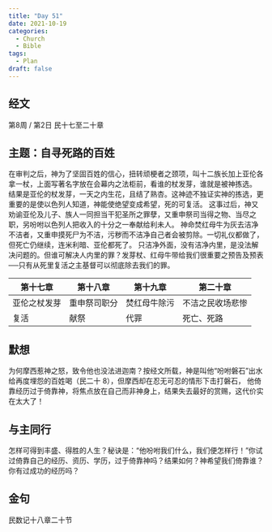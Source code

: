 ```yaml
---
title: "Day 51"
date: 2021-10-19
categories:
  - Church
  - Bible
tags:
  - Plan
draft: false
---
```


## 经文
第8周 / 第2日 民十七至二十章

## 主题：自寻死路的百姓
在审判之后，神为了坚固百姓的信心，扭转顽梗者之颈项，叫十二族长加上亚伦各拿一杖，上面写著名字放在会幕内之法柜前，看谁的杖发芽，谁就是被神拣选。
结果是亚伦的杖发芽，一天之内生花，且结了熟杏。这神迹不独证实神的拣选，更重要的是使以色列人知道，神能使绝望变成希望，死的可复活。
这事过后，神又劝谕亚伦及儿子、族人一同担当干犯圣所之罪孽，又重申祭司当得之物、当尽之职，另吩咐以色列人把收入的十分之一奉献给利未人。
神命焚红母牛为灰去洁净不洁者，又重申摸死尸为不洁，污秽而不洁净自己者会被剪除。一切礼仪都做了，但死亡仍继续，连米利暗、亚伦都死了。
只洁净外面，没有洁净内里，是没法解决问题的。但谁可解决人内里的罪？发芽杖、红母牛带给我们很重要之预告及预表──只有从死里复活之主基督可以彻底除去我们的罪。

| 第十七章   | 第十八章   | 第十九章   | 第二十章     |
| ------ | ------ | ------ | -------- |
| 亚伦之杖发芽 | 重申祭司职分 | 焚红母牛除污 | 不洁之民收场悲惨 |
| 复活     | 献祭     | 代罪     | 死亡、死路    |

## 默想
为何摩西惹神之怒，致令他也没法进迦南？按经文所载，神是叫他“吩咐磐石”出水给再度埋怨的百姓喝（民二十  8），但摩西却在忍无可忍的情形下击打磐石，
他倚靠经历过于倚靠神，将焦点放在自己而非神身上，结果失去最好的赏赐，这代价实在太大了！

## 与主同行
怎样可得到丰盛、得胜的人生？秘诀是：“他吩咐我们什么，我们便怎样行！”你试过倚靠自己的经历、资历、学历，过于倚靠神吗？结果如何？神希望我们倚靠谁？
你有过成功的经历吗？

## 金句
民数记十八章二十节

[comment]: <> (## 附录)

